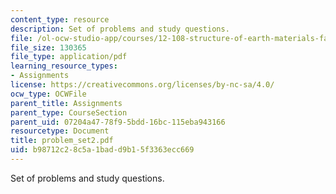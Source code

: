```yaml
---
content_type: resource
description: Set of problems and study questions.
file: /ol-ocw-studio-app/courses/12-108-structure-of-earth-materials-fall-2004/b98712c28c5a1badd9b15f3363ecc669_problem_set2.pdf
file_size: 130365
file_type: application/pdf
learning_resource_types:
- Assignments
license: https://creativecommons.org/licenses/by-nc-sa/4.0/
ocw_type: OCWFile
parent_title: Assignments
parent_type: CourseSection
parent_uid: 07204a47-78f9-5bdd-16bc-115eba943166
resourcetype: Document
title: problem_set2.pdf
uid: b98712c2-8c5a-1bad-d9b1-5f3363ecc669
---
```

Set of problems and study questions.